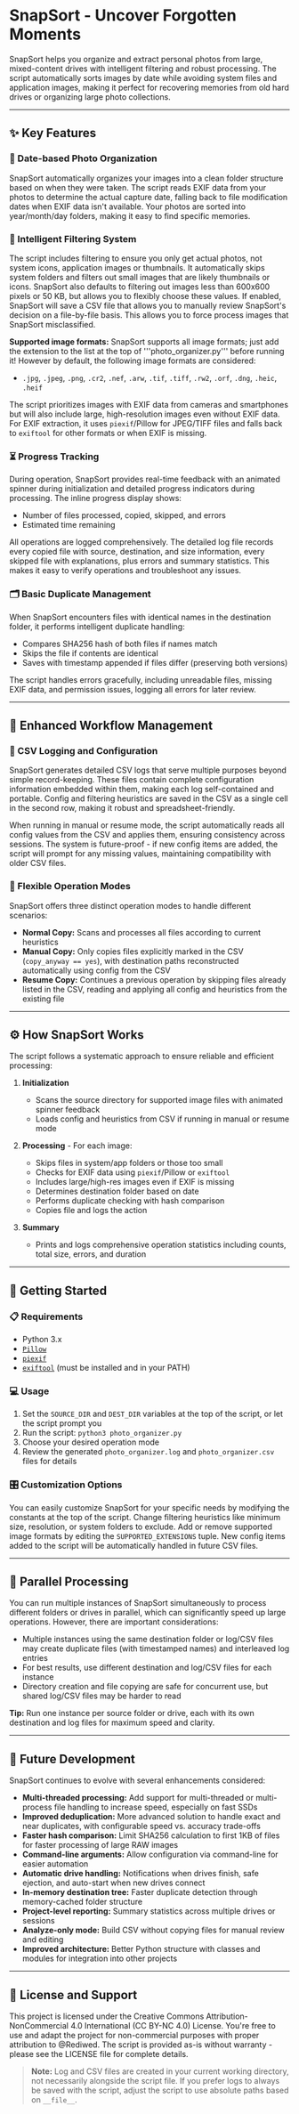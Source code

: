 # SnapSort - Uncover Forgotten Moments

SnapSort helps you organize and extract personal photos from large, mixed-content drives with intelligent filtering and robust processing. The script automatically sorts images by date while avoiding system files and application images, making it perfect for recovering memories from old hard drives or organizing large photo collections.

---

## ✨ Key Features

### 📅 Date-based Photo Organization
SnapSort automatically organizes your images into a clean folder structure based on when they were taken. The script reads EXIF data from your photos to determine the actual capture date, falling back to file modification dates when EXIF data isn't available. Your photos are sorted into year/month/day folders, making it easy to find specific memories.

### 🧠 Intelligent Filtering System
The script includes filtering to ensure you only get actual photos, not system icons, application images or thumbnails. It automatically skips system folders and filters out small images that are likely thumbnails or icons. SnapSort also defaults to filtering out images less than 600x600 pixels or 50 KB, but allows you to flexibly choose these values. If enabled, SnapSort will save a CSV file that allows you to manually review SnapSort's decision on a file-by-file basis. This allows you to force process images that SnapSort misclassified.

**Supported image formats:**
SnapSort supports all image formats; just add the extension to the list at the top of '''photo_organizer.py''' before running it! However by default, the following image formats are considered:
- `.jpg`, `.jpeg`, `.png`, `.cr2`, `.nef`, `.arw`, `.tif`, `.tiff`, `.rw2`, `.orf`, `.dng`, `.heic`, `.heif`

The script prioritizes images with EXIF data from cameras and smartphones but will also include large, high-resolution images even without EXIF data. For EXIF extraction, it uses `piexif`/Pillow for JPEG/TIFF files and falls back to `exiftool` for other formats or when EXIF is missing.

### ⏳ Progress Tracking
During operation, SnapSort provides real-time feedback with an animated spinner during initialization and detailed progress indicators during processing. The inline progress display shows:
- Number of files processed, copied, skipped, and errors
- Estimated time remaining

All operations are logged comprehensively. The detailed log file records every copied file with source, destination, and size information, every skipped file with explanations, plus errors and summary statistics. This makes it easy to verify operations and troubleshoot any issues.

### 🗂️ Basic Duplicate Management
When SnapSort encounters files with identical names in the destination folder, it performs intelligent duplicate handling:
- Compares SHA256 hash of both files if names match
- Skips the file if contents are identical
- Saves with timestamp appended if files differ (preserving both versions)

The script handles errors gracefully, including unreadable files, missing EXIF data, and permission issues, logging all errors for later review.

---

## 🔧 Enhanced Workflow Management

### 📝 CSV Logging and Configuration
SnapSort generates detailed CSV logs that serve multiple purposes beyond simple record-keeping. These files contain complete configuration information embedded within them, making each log self-contained and portable. Config and filtering heuristics are saved in the CSV as a single cell in the second row, making it robust and spreadsheet-friendly.

When running in manual or resume mode, the script automatically reads all config values from the CSV and applies them, ensuring consistency across sessions. The system is future-proof - if new config items are added, the script will prompt for any missing values, maintaining compatibility with older CSV files.

### 🔄 Flexible Operation Modes
SnapSort offers three distinct operation modes to handle different scenarios:

- **Normal Copy:** Scans and processes all files according to current heuristics
- **Manual Copy:** Only copies files explicitly marked in the CSV (`copy_anyway == yes`), with destination paths reconstructed automatically using config from the CSV
- **Resume Copy:** Continues a previous operation by skipping files already listed in the CSV, reading and applying all config and heuristics from the existing file

---

## ⚙️ How SnapSort Works

The script follows a systematic approach to ensure reliable and efficient processing:

1. **Initialization**
   - Scans the source directory for supported image files with animated spinner feedback
   - Loads config and heuristics from CSV if running in manual or resume mode

2. **Processing** - For each image:
   - Skips files in system/app folders or those too small
   - Checks for EXIF data using `piexif`/Pillow or `exiftool`
   - Includes large/high-res images even if EXIF is missing
   - Determines destination folder based on date
   - Performs duplicate checking with hash comparison
   - Copies file and logs the action

3. **Summary**
   - Prints and logs comprehensive operation statistics including counts, total size, errors, and duration

---

## 🚀 Getting Started

### 📋 Requirements
- Python 3.x
- [`Pillow`](https://pypi.org/project/Pillow/)
- [`piexif`](https://pypi.org/project/piexif/)
- [`exiftool`](https://exiftool.org/) (must be installed and in your PATH)

### 💻 Usage
1. Set the `SOURCE_DIR` and `DEST_DIR` variables at the top of the script, or let the script prompt you
2. Run the script: `python3 photo_organizer.py`
3. Choose your desired operation mode
4. Review the generated `photo_organizer.log` and `photo_organizer.csv` files for details

### 🎛️ Customization Options
You can easily customize SnapSort for your specific needs by modifying the constants at the top of the script. Change filtering heuristics like minimum size, resolution, or system folders to exclude. Add or remove supported image formats by editing the `SUPPORTED_EXTENSIONS` tuple. New config items added to the script will be automatically handled in future CSV files.

---

## 🔀 Parallel Processing

You can run multiple instances of SnapSort simultaneously to process different folders or drives in parallel, which can significantly speed up large operations. However, there are important considerations:

- Multiple instances using the same destination folder or log/CSV files may create duplicate files (with timestamped names) and interleaved log entries
- For best results, use different destination and log/CSV files for each instance
- Directory creation and file copying are safe for concurrent use, but shared log/CSV files may be harder to read

**Tip:** Run one instance per source folder or drive, each with its own destination and log files for maximum speed and clarity.

---

## 🔮 Future Development

SnapSort continues to evolve with several enhancements considered:

- **Multi-threaded processing:** Add support for multi-threaded or multi-process file handling to increase speed, especially on fast SSDs
- **Improved deduplication:** More advanced solution to handle exact and near duplicates, with configurable speed vs. accuracy trade-offs
- **Faster hash comparison:** Limit SHA256 calculation to first 1KB of files for faster processing of large RAW images
- **Command-line arguments:** Allow configuration via command-line for easier automation
- **Automatic drive handling:** Notifications when drives finish, safe ejection, and auto-start when new drives connect
- **In-memory destination tree:** Faster duplicate detection through memory-cached folder structure
- **Project-level reporting:** Summary statistics across multiple drives or sessions
- **Analyze-only mode:** Build CSV without copying files for manual review and editing
- **Improved architecture:** Better Python structure with classes and modules for integration into other projects

---

## 📄 License and Support

This project is licensed under the Creative Commons Attribution-NonCommercial 4.0 International (CC BY-NC 4.0) License. You're free to use and adapt the project for non-commercial purposes with proper attribution to @Rediwed. The script is provided as-is without warranty - please see the LICENSE file for complete details.

> **Note:** Log and CSV files are created in your current working directory, not necessarily alongside the script file. If you prefer logs to always be saved with the script, adjust the script to use absolute paths based on `__file__`.
